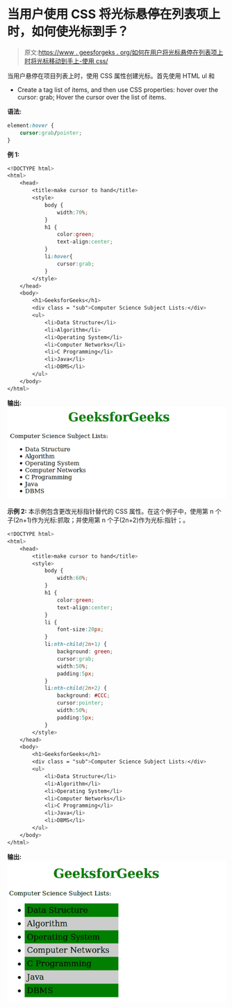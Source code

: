 # 当用户使用 CSS 将光标悬停在列表项上时，如何使光标到手？

> 原文:[https://www . geesforgeks . org/如何在用户将光标悬停在列表项上时将光标移动到手上-使用 css/](https://www.geeksforgeeks.org/how-to-make-the-cursor-to-hand-when-a-user-hovers-over-a-list-item-using-css/)

当用户悬停在项目列表上时，使用 CSS 属性创建光标。首先使用 HTML ul 和

*   Create a tag list of items, and then use CSS properties: hover over the cursor: grab; Hover the cursor over the list of items.

**语法:**

```css
element:hover {
    cursor:grab/pointer;
}
```

**例 1:**

```css
<!DOCTYPE html>
<html>
    <head>
        <title>make cursor to hand</title>
        <style>
            body {
                width:70%;    
            }
            h1 {
                color:green;
                text-align:center;
            }
            li:hover{
                cursor:grab;
            }
        </style>
    </head>
    <body>
        <h1>GeeksforGeeks</h1>
        <div class = "sub">Computer Science Subject Lists:</div>
        <ul>
            <li>Data Structure</li>
            <li>Algorithm</li>
            <li>Operating System</li>
            <li>Computer Networks</li>
            <li>C Programming</li>
            <li>Java</li>
            <li>DBMS</li>
        </ul>    
    </body>
</html>
```

**输出:**
![](img/51097b4250534fc4b5ded2c87e43d0c7.png)

**示例 2:** 本示例包含更改光标指针替代的 CSS 属性。在这个例子中，使用第 n 个子(2n+1)作为光标:抓取；并使用第 n 个子(2n+2)作为光标:指针；。

```css
<!DOCTYPE html>
<html>
    <head>
        <title>make cursor to hand</title>
        <style>
            body {
                width:60%;    
            }
            h1 {
                color:green;
                text-align:center;
            }
            li {
                font-size:20px;
            }
            li:nth-child(2n+1) {
                background: green;
                cursor:grab;
                width:50%;
                padding:5px;
            }
            li:nth-child(2n+2) {
                background: #CCC;
                cursor:pointer;
                width:50%;
                padding:5px;
            }
        </style>
    </head>
    <body>
        <h1>GeeksforGeeks</h1>
        <div class = "sub">Computer Science Subject Lists:</div>
        <ul>
            <li>Data Structure</li>
            <li>Algorithm</li>
            <li>Operating System</li>
            <li>Computer Networks</li>
            <li>C Programming</li>
            <li>Java</li>
            <li>DBMS</li>
        </ul>    
    </body>
</html>
```

**输出:**
![](img/7200f1f2fc73dea101e91ff999bf7b5a.png)